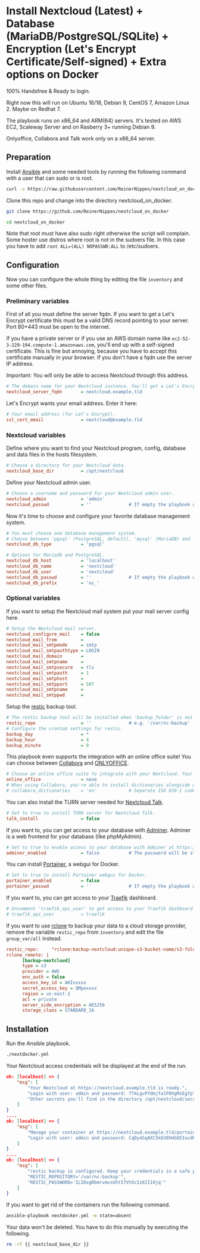 # Install Nextcloud (Latest) + Database (MariaDB/PostgreSQL/SQLite) + Encryption (Let's Encrypt Certificate/Self-signed) + Extra options on Docker

100% Handsfree & Ready to login.

Right now this will run on Ubuntu 16/18, Debian 9, CentOS 7, Amazon Linux 2. Maybe on Redhat 7.

The playbook runs on x86_64 and ARM(64) servers. It's tested on AWS EC2, Scaleway Server and on Rasberry 3+ running Debian 9.

Onlyoffice, Collabora and Talk work only on a x86_64 server.

## Preparation

Install [Ansible](https://www.ansible.com/) and some needed tools by running the following command with a user that can sudo or is root. 
```bash
curl -s https://raw.githubusercontent.com/ReinerNippes/nextcloud_on_docker/master/prepare_system.sh | /bin/bash
```

Clone this repo and change into the directory nextcloud_on_docker.
```bash
git clone https://github.com/ReinerNippes/nextcloud_on_docker

cd nextcloud_on_docker
```

Note that root must have also sudo right otherwise the script will complain. Some hoster use distros where root is not in the sudoers file. In this case you have to add `root ALL=(ALL) NOPASSWD:ALL` to /etc/sudoers.

## Configuration

Now you can configure the whole thing by editing the file `inventory` and some other files.

### Preliminary variables

First of all you must define the server fqdn. If you want to get a Let's Encrypt certificate this must be a valid DNS record pointing to your server. Port 80+443 must be open to the internet. 

If you have a private server or if you use an AWS domain name like `ec2-52-3-229-194.compute-1.amazonaws.com`, you'll end up with a self-signed certificate. This is fine but annoying, because you have to accept this certificate manually in your browser. If you don't have a fqdn use the server IP address.

*Important:* You will only be able to access Nextcloud through this address. 
```ini
# The domain name for your Nextcloud instance. You'll get a Let's Encrypt certificate for this domain.
nextcloud_server_fqdn       = nextcloud.example.tld
```

Let's Encrypt wants your email address. Enter it here:
```ini
# Your email address (for Let's Encrypt).
ssl_cert_email              = nextcloud@example.tld
```

### Nextcloud variables

Define where you want to find your Nextcloud program, config, database and data files in the hosts filesystem.
```ini
# Choose a directory for your Nextcloud data.
nextcloud_base_dir          = /opt/nextcloud
```

Define your Nextcloud admin user.
```ini
# Choose a username and password for your Nextcloud admin user.
nextcloud_admin             = 'admin'
nextcloud_passwd            = ''              # If empty the playbook will generate a random password.
```

Now it's time to choose and configure your favorite database management system.
```ini
# You must choose one database management system.
# Choose between 'pgsql' (PostgreSQL, default), 'mysql' (MariaDB) and 'sqlite' (SQLite).
nextcloud_db_type           = 'pgsql'

# Options for Mariadb and PostgreSQL.
nextcloud_db_host           = 'localhost'
nextcloud_db_name           = 'nextcloud'
nextcloud_db_user           = 'nextcloud'
nextcloud_db_passwd         = ''              # If empty the playbook will generate a random password (stored in {{ nextcloud_base_dir }}/secrets ).
nextcloud_db_prefix         = 'oc_'
```

### Optional variables

If you want to setup the Nextcloud mail system put your mail server config here.
```ini
# Setup the Nextcloud mail server.
nextcloud_configure_mail    = false
nextcloud_mail_from         = 
nextcloud_mail_smtpmode     = smtp
nextcloud_mail_smtpauthtype = LOGIN
nextcloud_mail_domain       =
nextcloud_mail_smtpname     =
nextcloud_mail_smtpsecure   = tls
nextcloud_mail_smtpauth     = 1
nextcloud_mail_smtphost     =
nextcloud_mail_smtpport     = 587
nextcloud_mail_smtpname     =
nextcloud_mail_smtppwd      =
```

Setup the [restic](https://restic.readthedocs.io/en/latest/) backup tool.
```ini
# The restic backup tool will be installed when 'backup_folder' is not empty.
restic_repo                 = ''              # e.g. '/var/nc-backup' .
# Configure the crontab settings for restic.
backup_day                  = *
backup_hour                 = 4
backup_minute               = 0
```

This playbook even supports the integration with an online office suite! You can choose between [Collabora](https://www.collaboraoffice.com/) and [ONLYOFFICE](https://www.onlyoffice.com).
```ini
# Choose an online office suite to integrate with your Nextcloud. Your options are (without quotation marks): 'none', 'collabora' and 'onlyoffice'.
online_office               = none
# When using Collabora, you're able to install dictionaries alongside with it. Collabora's default is German (de).
# collabora_dictionaries    = 'en'            # Separate ISO 639-1 codes with a space.
```

You can also install the TURN server needed for [Nextcloud Talk](https://nextcloud.com/talk/).
```ini
# Set to true to install TURN server for Nextcloud Talk.
talk_install                = false
```

If you want to, you can get access to your database with [Adminer](https://www.adminer.org/). Adminer is a web frontend for your database (like phpMyAdmin).
```ini
# Set to true to enable access to your database with Adminer at https://nextcloud_server_fqdn/adminer .
adminer_enabled             = false           # The password will be stored in {{ nextcloud_base_dir }}/secrets .
```

You can install [Portainer](https://www.portainer.io/), a webgui for Docker.
```ini
# Set to true to install Portainer webgui for Docker.
portainer_enabled           = false
portainer_passwd            = ''              # If empty the playbook will generate a random password.
```

If you want to, you can get access to your [Traefik](https://traefik.io/) dashboard.
```ini
# Uncomment 'traefik_api_user' to get access to your Traefik dashboard at https://nextcloud_server_fqdn/traefik .
# traefik_api_user          = traefik
```

If you want to use [rclone](https://rclone.org) to backup your data to a cloud storage provider, remove the variable `restic_repo` from `ìnventory` and edit the file `group_var/all` instead.
```ini
restic_repo:     "rclone:backup-nextcloud:unique-s3-bucket-name/s3-folder-name"
rclone_remote: |
      [backup-nextcloud]
      type = s3
      provider = AWS
      env_auth = false
      access_key_id = AKIxxxxx
      secret_access_key = QMpoxxxx
      region = us-east-1
      acl = private
      server_side_encryption = AES256
      storage_class = STANDARD_IA
```

## Installation

Run the Ansible playbook.
```bash
./nextdocker.yml
```

Your Nextcloud access credentials will be displayed at the end of the run.

```json
ok: [localhost] => {
    "msg": [
        "Your Nextcloud at https://nextcloud.example.tld is ready.",
        "Login with user: admin and password: fTkLgvPYdmjfalP8XgMsEg7plnoPsTvp ",
        "Other secrets you'll find in the directory /opt/nextcloud/secrets "
    ]
}
....
ok: [localhost] => {
    "msg": [
        "Manage your container at https://nextcloud.example.tld/portainer/ .",
        "Login with user: admin and password: CqDy4SqAXC5kEU0hHGQ5IucdBegwaVXa "
    ]
}
....
ok: [localhost] => {
    "msg": [
        "restic backup is configured. Keep your credentials in a safe place.",
        "RESTIC_REPOSITORY='/var/nc-backup'",
        "RESTIC_PASSWORD='ILIOxgRbmrvmvsUhtI7VtOcIz6II10jq'"
    ]
}

```

If you want to get rid of the containers run the following command.
```bash
ansible-playbook nextdocker.yml -e state=absent
```

Your data won't be deleted. You have to do this manually by executing the following.
```bash
rm -rf {{ nextcloud_base_dir }}
```
